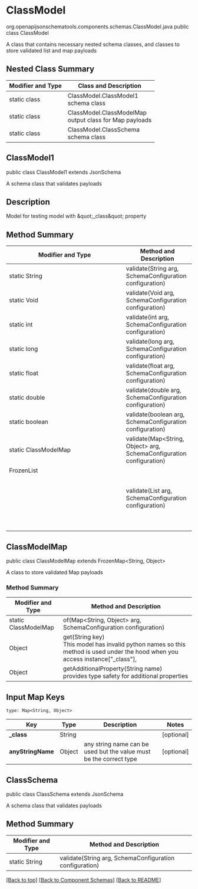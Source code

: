 # ClassModel
org.openapijsonschematools.components.schemas.ClassModel.java
public class ClassModel

A class that contains necessary nested schema classes, and classes to store validated list and map payloads

## Nested Class Summary
| Modifier and Type | Class and Description |
| ----------------- | ---------------------- |
| static class | ClassModel.ClassModel1<br> schema class |
| static class | ClassModel.ClassModelMap<br> output class for Map payloads |
| static class | ClassModel.ClassSchema<br> schema class |

## ClassModel1
public class ClassModel1
extends JsonSchema

A schema class that validates payloads

## Description
Model for testing model with \&quot;_class\&quot; property
## Method Summary
| Modifier and Type | Method and Description |
| ----------------- | ---------------------- |
| static String | validate(String arg, SchemaConfiguration configuration) |
| static Void | validate(Void arg, SchemaConfiguration configuration) |
| static int | validate(int arg, SchemaConfiguration configuration) |
| static long | validate(long arg, SchemaConfiguration configuration) |
| static float | validate(float arg, SchemaConfiguration configuration) |
| static double | validate(double arg, SchemaConfiguration configuration) |
| static boolean | validate(boolean arg, SchemaConfiguration configuration) |
| static ClassModelMap | validate(Map<String, Object> arg, SchemaConfiguration configuration) |
| FrozenList<Object> | validate(List<Object> arg, SchemaConfiguration configuration) |

## ClassModelMap
public class ClassModelMap
extends FrozenMap<String, Object>

A class to store validated Map payloads

### Method Summary
| Modifier and Type | Method and Description |
| ----------------- | ---------------------- |
| static ClassModelMap | of(Map<String, Object> arg, SchemaConfiguration configuration) |
| Object | get(String key)<br>This model has invalid python names so this method is used under the hood when you access instance["_class"],  |
| Object | getAdditionalProperty(String name)<br>provides type safety for additional properties |

## Input Map Keys
```
type: Map<String, Object>
```
Key | Type |  Description | Notes
------------ | ------------- | ------------- | -------------
**_class** | String |  | [optional]
**anyStringName** | Object | any string name can be used but the value must be the correct type | [optional]

## ClassSchema
public class ClassSchema
extends JsonSchema

A schema class that validates payloads

## Method Summary
| Modifier and Type | Method and Description |
| ----------------- | ---------------------- |
| static String | validate(String arg, SchemaConfiguration configuration) |

[[Back to top]](#top) [[Back to Component Schemas]](../../../README.md#Component-Schemas) [[Back to README]](../../../README.md)
